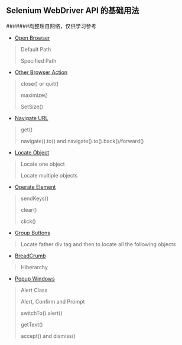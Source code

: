 ## Selenium WebDriver API 的基础用法 
#######均整理自网络，仅供学习参考


+  [Open Browser](https://github.com/peacehep/SeleniumDemo/blob/Selenium/OpenBrowser.java) 

>Default Path 
>
>Specified Path

+  [Other Browser Action](https://github.com/peacehep/SeleniumDemo/blob/Selenium/OtherBrowserAction.java)
	
>close() or quit()
>
>maximize()
>
>SetSize()

+  [Navigate URL](https://github.com/peacehep/SeleniumDemo/blob/Selenium/NavURL.java)

>get()
>
>navigate().to() and navigate().to().back()/forward()

+  [Locate Object](https://github.com/peacehep/SeleniumDemo/blob/Selenium/LocateObject.java)
	
>Locate one object
>
>Locate multiple objects

+  [Operate Element](https://github.com/peacehep/SeleniumDemo/blob/Selenium/ElementOperate.java)

>sendKeys()
>
>clear()
>
>click()

+  [Group Buttons](https://github.com/peacehep/SeleniumDemo/blob/Selenium/ButtonGroup.java)
	
>Locate father div tag and then to locate all the following objects

+  [BreadCrumb](https://github.com/peacehep/SeleniumDemo/blob/Selenium/BreadCrumb.java)

>Hiberarchy

+  [Popup Windows](https://github.com/peacehep/SeleniumDemo/blob/Selenium/PopupWindow.java)

>Alert Class
> 
>Alert, Confirm and Prompt
> 
>switchTo().alert()
> 
>getText()
> 
>accept() and dismiss()
